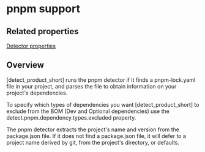 # pnpm support

## Related properties

[Detector properties](../properties/detectors/pnpm.md)

## Overview

[detect_product_short] runs the pnpm detector if it finds a pnpm-lock.yaml file in your project, and parses the file to obtain information on your project's dependencies.

To specify which types of dependencies you want [detect_product_short] to exclude from the BOM (Dev and Optional dependencies) use the detect.pnpm.dependency.types.excluded property.

The pnpm detector extracts the project's name and version from the package.json file. If it does not find a package.json file, it will defer to a project name derived by git, from the project's directory, or defaults.
